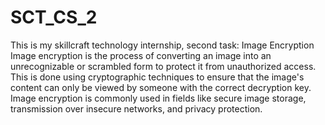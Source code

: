 # SCT_CS_2
This is my skillcraft technology internship, second task: Image Encryption
Image encryption is the process of converting an image into an unrecognizable or scrambled form to protect it from unauthorized access. This is done using cryptographic techniques to ensure that the image's content can only be viewed by someone with the correct decryption key. Image encryption is commonly used in fields like secure image storage, transmission over insecure networks, and privacy protection.


